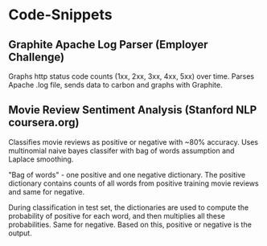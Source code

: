 Code-Snippets
=============


Graphite Apache Log Parser (Employer Challenge)
-----------------------------------------------
Graphs http status code counts (1xx, 2xx, 3xx, 4xx, 5xx) over time. Parses Apache .log file, sends data to carbon and graphs with Graphite.


Movie Review Sentiment Analysis (Stanford NLP coursera.org)
-----------------------------------------------------------

Classifies movie reviews as positive or negative with ~80% accuracy. Uses multinomial naive bayes classifer with bag of words assumption and Laplace smoothing.

"Bag of words" - one positive and one negative dictionary. The positive dictionary contains counts of all words from positive training movie reviews and same for negative.

During classification in test set, the dictionaries are used to compute the probability of positive for each word, and then multiplies all these probabilities. Same for negative. Based on this, positive or negative is the output.
